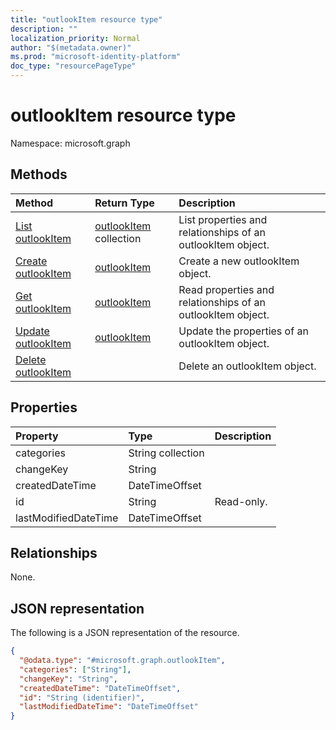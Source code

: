 ```yaml
---
title: "outlookItem resource type"
description: ""
localization_priority: Normal
author: "$(metadata.owner)"
ms.prod: "microsoft-identity-platform"
doc_type: "resourcePageType"
---
```


# outlookItem resource type

Namespace: microsoft.graph

## Methods

| Method                                             | Return Type                              | Description                                                 |
| :------------------------------------------------- | :--------------------------------------- | :---------------------------------------------------------- |
| [List outlookItem](../api/outlookitem-list.md)     | [outlookItem](outlookItem.md) collection | List properties and relationships of an outlookItem object. |
| [Create outlookItem](../api/outlookitem-create.md) | [outlookItem](outlookItem.md)            | Create a new outlookItem object.                            |
| [Get outlookItem](../api/outlookitem-get.md)       | [outlookItem](outlookItem.md)            | Read properties and relationships of an outlookItem object. |
| [Update outlookItem](../api/outlookitem-update.md) | [outlookItem](outlookItem.md)            | Update the properties of an outlookItem object.             |
| [Delete outlookItem](../api/outlookitem-delete.md) |                                          | Delete an outlookItem object.                               |

## Properties

| Property             | Type              | Description |
| :------------------- | :---------------- | :---------- |
| categories           | String collection |             |
| changeKey            | String            |             |
| createdDateTime      | DateTimeOffset    |             |
| id                   | String            | Read-only.  |
| lastModifiedDateTime | DateTimeOffset    |             |

## Relationships

None.

## JSON representation

The following is a JSON representation of the resource.

<!-- {
  "blockType": "resource",
  "keyProperty": "id",
  "@odata.type": "microsoft.graph.outlookItem",
  "baseType": "microsoft.graph.entity",
  "openType": False
}
-->

```json
{
  "@odata.type": "#microsoft.graph.outlookItem",
  "categories": ["String"],
  "changeKey": "String",
  "createdDateTime": "DateTimeOffset",
  "id": "String (identifier)",
  "lastModifiedDateTime": "DateTimeOffset"
}
```
